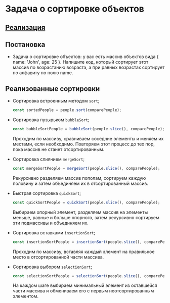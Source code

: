 # Задача о сортировке объектов

## [Реализация](./index.js)

## Постановка 
- Задача о сортировке объектов: у вас есть массив объектов вида { name: 'John', age: 25 }. Напишите код, который сортирует этот массив по возрастанию возраста, а при равных возрастах сортирует по алфавиту по полю name.


## Реализованные сортировки
- Сортировка встроенным методом `sort`;
    ```javascript
    const sortedPeople = people.sort(comparePeople);
    ```
- Сортировка пузырьком `bubbleSort`;
    ```javascript
    const bubbleSortPeople = bubbleSort(people.slice(), comparePeople);
    ```
    Проходим по массиву, сравниваем соседние элементы и меняем их местами, если необходимо. Повторяем этот процесс до тех пор, пока массив не станет отсортированным.


- Сортировка слиянием `mergeSort`;
    ```javascript
    const mergeSortPeople = mergeSort(people.slice(), comparePeople);
    ```
  Рекурсивно разделяем массив пополам, сортируем каждую половину и затем объединяем их в отсортированный массив.


- Быстрая сортировка `quickSort`;
    ```javascript
    const quickSortPeople = quickSort(people.slice(), comparePeople);
    ```
  Выбираем опорный элемент, разделяем массив на элементы меньше, равные и больше опорного, затем рекурсивно сортируем эти подмассивы и объединяем их.


- Сортировка вставками `insertionSort`;
    ```javascript
    const insertionSortPeople = insertionSort(people.slice(), comparePeople);
    ```
  Проходим по массиву, вставляя каждый элемент на правильное место в отсортированной части массива.


- Сортировка выбором `selectionSort`;
    ```javascript
    const selectionSortPeople = selectionSort(people.slice(), comparePeople);
    ```
  На каждом шаге выбираем минимальный элемент из оставшейся части массива и обмениваем его с первым неотсортированным элементом.